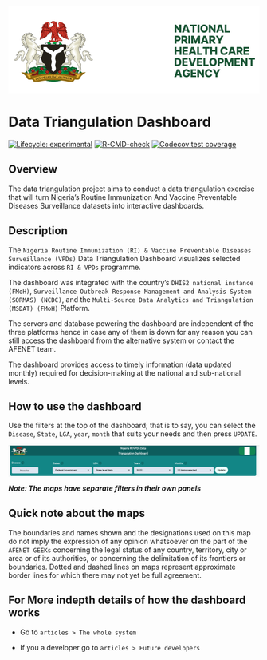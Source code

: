 
<!-- README.md is generated from README.Rmd. Please edit that file -->

<img src="man/figures/nphcda-logo.svg" align="center" />

# Data Triangulation Dashboard

<!-- badges: start -->

[![Lifecycle:
experimental](https://img.shields.io/badge/lifecycle-experimental-orange.svg)](https://lifecycle.r-lib.org/articles/stages.html#experimental)
[![R-CMD-check](https://github.com/afenetgeeks/DataTriangulationStream2/workflows/R-CMD-check/badge.svg)](https://github.com/afenetgeeks/DataTriangulationStream2/actions)
[![Codecov test
coverage](https://codecov.io/gh/amanyiraho/DataTriangulationStream2/branch/master/graph/badge.svg)](https://app.codecov.io/gh/amanyiraho/DataTriangulationStream2?branch=master)
<!-- badges: end -->

## Overview

The data triangulation project aims to conduct a data triangulation
exercise that will turn Nigeria’s Routine Immunization And Vaccine
Preventable Diseases Surveillance datasets into interactive dashboards.

## Description

The
`Nigeria Routine Immunization (RI) & Vaccine Preventable Diseases Surveillance (VPDs)`
Data Triangulation Dashboard visualizes selected indicators across
`RI & VPDs` programme.

The dashboard was integrated with the country’s
`DHIS2 national instance (FMoH)`,
`Surveillance Outbreak Response Management and Analysis System (SORMAS) (NCDC)`,
and the `Multi-Source Data Analytics and Triangulation (MSDAT) (FMoH)`
Platform.

The servers and database powering the dashboard are independent of the
three platforms hence in case any of them is down for any reason you can
still access the dashboard from the alternative system or contact the
AFENET team.

The dashboard provides access to timely information (data updated
monthly) required for decision-making at the national and sub-national
levels.

## How to use the dashboard

Use the filters at the top of the dashboard; that is to say, you can
select the `Disease`, `State`, `LGA`, `year`, `month` that suits your
needs and then press `UPDATE`.

<img src="man/figures/dashboard-inputs.png" align="center" />

***Note: The maps have separate filters in their own panels***

## Quick note about the maps

The boundaries and names shown and the designations used on this map do
not imply the expression of any opinion whatsoever on the part of the
`AFENET GEEKs` concerning the legal status of any country, territory,
city or area or of its authorities, or concerning the delimitation of
its frontiers or boundaries. Dotted and dashed lines on maps represent
approximate border lines for which there may not yet be full agreement.

## For More indepth details of how the dashboard works

- Go to `articles > The whole system`

- If you a developer go to `articles > Future developers`
